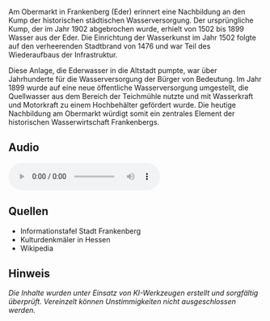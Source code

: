Am Obermarkt in Frankenberg (Eder) erinnert eine Nachbildung an den Kump der historischen städtischen Wasserversorgung. Der ursprüngliche Kump, der im Jahr 1902 abgebrochen wurde, erhielt von 1502 bis 1899 Wasser aus der Eder. Die Einrichtung der Wasserkunst im Jahr 1502 folgte auf den verheerenden Stadtbrand von 1476 und war Teil des Wiederaufbaus der Infrastruktur.

Diese Anlage, die Ederwasser in die Altstadt pumpte, war über Jahrhunderte für die Wasserversorgung der Bürger von Bedeutung. Im Jahr 1899 wurde auf eine neue öffentliche Wasserversorgung umgestellt, die Quellwasser aus dem Bereich der Teichmühle nutzte und mit Wasserkraft und Motorkraft zu einem Hochbehälter gefördert wurde. Die heutige Nachbildung am Obermarkt würdigt somit ein zentrales Element der historischen Wasserwirtschaft Frankenbergs.

## Audio

<audio controls class="full-width-audio">
  <source src="locales/frankenberg/de/p34.mp3" type="audio/mpeg">
  Dein Browser unterstützt kein Audioelement.
</audio>

## Quellen

- Informationstafel Stadt Frankenberg
- Kulturdenkmäler in Hessen
- Wikipedia

## Hinweis

_Die Inhalte wurden unter Einsatz von KI-Werkzeugen erstellt und sorgfältig überprüft. Vereinzelt können Unstimmigkeiten nicht ausgeschlossen werden._